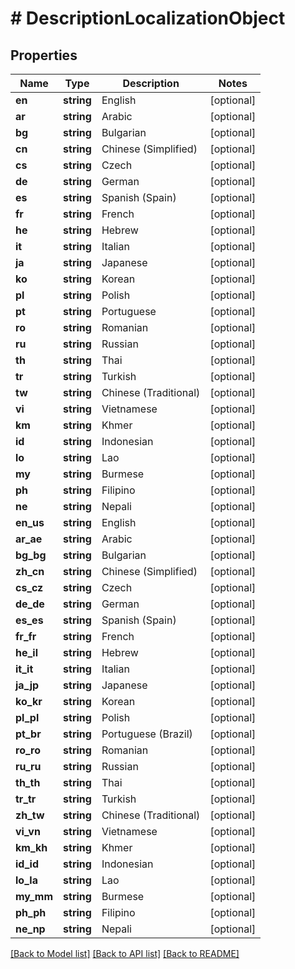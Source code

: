# # DescriptionLocalizationObject

## Properties

Name | Type | Description | Notes
------------ | ------------- | ------------- | -------------
**en** | **string** | English | [optional]
**ar** | **string** | Arabic | [optional]
**bg** | **string** | Bulgarian | [optional]
**cn** | **string** | Chinese (Simplified) | [optional]
**cs** | **string** | Czech | [optional]
**de** | **string** | German | [optional]
**es** | **string** | Spanish (Spain) | [optional]
**fr** | **string** | French | [optional]
**he** | **string** | Hebrew | [optional]
**it** | **string** | Italian | [optional]
**ja** | **string** | Japanese | [optional]
**ko** | **string** | Korean | [optional]
**pl** | **string** | Polish | [optional]
**pt** | **string** | Portuguese | [optional]
**ro** | **string** | Romanian | [optional]
**ru** | **string** | Russian | [optional]
**th** | **string** | Thai | [optional]
**tr** | **string** | Turkish | [optional]
**tw** | **string** | Chinese (Traditional) | [optional]
**vi** | **string** | Vietnamese | [optional]
**km** | **string** | Khmer | [optional]
**id** | **string** | Indonesian | [optional]
**lo** | **string** | Lao | [optional]
**my** | **string** | Burmese | [optional]
**ph** | **string** | Filipino | [optional]
**ne** | **string** | Nepali | [optional]
**en_us** | **string** | English | [optional]
**ar_ae** | **string** | Arabic | [optional]
**bg_bg** | **string** | Bulgarian | [optional]
**zh_cn** | **string** | Chinese (Simplified) | [optional]
**cs_cz** | **string** | Czech | [optional]
**de_de** | **string** | German | [optional]
**es_es** | **string** | Spanish (Spain) | [optional]
**fr_fr** | **string** | French | [optional]
**he_il** | **string** | Hebrew | [optional]
**it_it** | **string** | Italian | [optional]
**ja_jp** | **string** | Japanese | [optional]
**ko_kr** | **string** | Korean | [optional]
**pl_pl** | **string** | Polish | [optional]
**pt_br** | **string** | Portuguese (Brazil) | [optional]
**ro_ro** | **string** | Romanian | [optional]
**ru_ru** | **string** | Russian | [optional]
**th_th** | **string** | Thai | [optional]
**tr_tr** | **string** | Turkish | [optional]
**zh_tw** | **string** | Chinese (Traditional) | [optional]
**vi_vn** | **string** | Vietnamese | [optional]
**km_kh** | **string** | Khmer | [optional]
**id_id** | **string** | Indonesian | [optional]
**lo_la** | **string** | Lao | [optional]
**my_mm** | **string** | Burmese | [optional]
**ph_ph** | **string** | Filipino | [optional]
**ne_np** | **string** | Nepali | [optional]

[[Back to Model list]](../../README.md#models) [[Back to API list]](../../README.md#endpoints) [[Back to README]](../../README.md)
